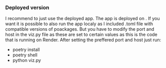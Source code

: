 ### Deployed version
I recommend to just use the deployed app. The app is deployed on . If you want it is possible to also run the app localy as I included .toml file with compatible versions of poackages. But you have to modify the port and host in the viz.py file as these are set to certain values as this is the code that is running on Render. After setting the preffered port and host just run:
* poetry install 
* poetry shell
* python viz.py

